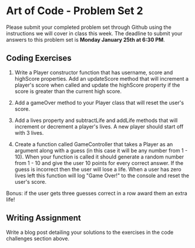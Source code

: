 # Art of Code - Problem Set 2
Please submit your completed problem set through Github using the instructions we will cover in class this week. The deadline to submit your answers to this problem set is **Monday January 25th at 6:30 PM**.

## Coding Exercises
1) Write a Player constructor function that has username, score and highScore properties. Add an updateScore method that will increment a player's score when called and update the highScore property if the score is greater than the current high score.

2) Add a gameOver method to your Player class that will reset the user's score.

3) Add a lives property and subtractLife and addLife methods that will increment or decrement a player's lives. A new player should start off with 3 lives.

4) Create a function called GameController that takes a Player as an argument along with a guess (in this case it will be any number from 1 - 10). When your function is called it should generate a random number from 1 - 10 and give the user 10 points for every correct answer. If the guess is incorrect then the user will lose a life. When a user has zero lives left this function will log "Game Over!" to the console and reset the user's score.

Bonus: if the user gets three guesses correct in a row award them an extra life!

## Writing Assignment
Write a blog post detailing your solutions to the exercises in the code challenges section above.
